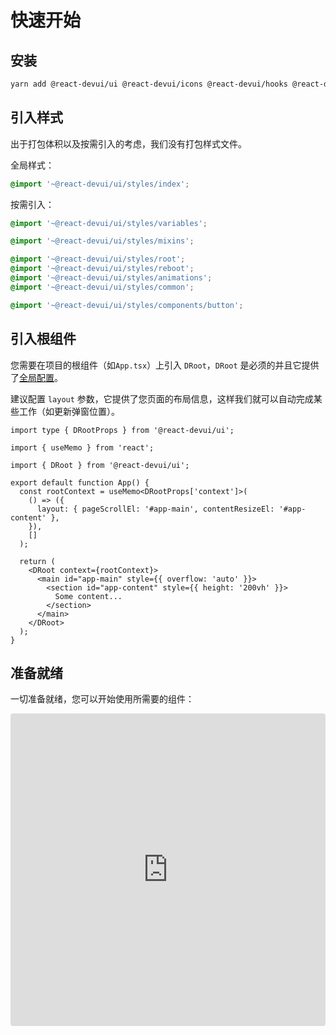 # 快速开始

## 安装

```bash
yarn add @react-devui/ui @react-devui/icons @react-devui/hooks @react-devui/utils
```

## 引入样式

出于打包体积以及按需引入的考虑，我们没有打包样式文件。

全局样式：

```scss
@import '~@react-devui/ui/styles/index';
```

按需引入：

```scss
@import '~@react-devui/ui/styles/variables';

@import '~@react-devui/ui/styles/mixins';

@import '~@react-devui/ui/styles/root';
@import '~@react-devui/ui/styles/reboot';
@import '~@react-devui/ui/styles/animations';
@import '~@react-devui/ui/styles/common';

@import '~@react-devui/ui/styles/components/button';
```

## 引入根组件

您需要在项目的根组件（如`App.tsx`）上引入 `DRoot`，`DRoot` 是必须的并且它提供了[全局配置](/docs/GlobalConfiguration)。

建议配置 `layout` 参数，它提供了您页面的布局信息，这样我们就可以自动完成某些工作（如更新弹窗位置）。

```tsx
import type { DRootProps } from '@react-devui/ui';

import { useMemo } from 'react';

import { DRoot } from '@react-devui/ui';

export default function App() {
  const rootContext = useMemo<DRootProps['context']>(
    () => ({
      layout: { pageScrollEl: '#app-main', contentResizeEl: '#app-content' },
    }),
    []
  );

  return (
    <DRoot context={rootContext}>
      <main id="app-main" style={{ overflow: 'auto' }}>
        <section id="app-content" style={{ height: '200vh' }}>
          Some content...
        </section>
      </main>
    </DRoot>
  );
}
```

## 准备就绪

一切准备就绪，您可以开始使用所需要的组件：

<iframe
  src="https://codesandbox.io/embed/getting-started-dvzlf0?fontsize=14&hidenavigation=1&module=%2Fsrc%2FDemo.tsx&theme=dark"
  style="
    width: 100%;
    height: 500px;
    overflow: hidden;
    border: 0;
    border-radius: 4px;
  "
  title="getting-started"
  allow="accelerometer; ambient-light-sensor; camera; encrypted-media; geolocation; gyroscope; hid; microphone; midi; payment; usb; vr; xr-spatial-tracking"
  sandbox="allow-forms allow-modals allow-popups allow-presentation allow-same-origin allow-scripts"
></iframe>
